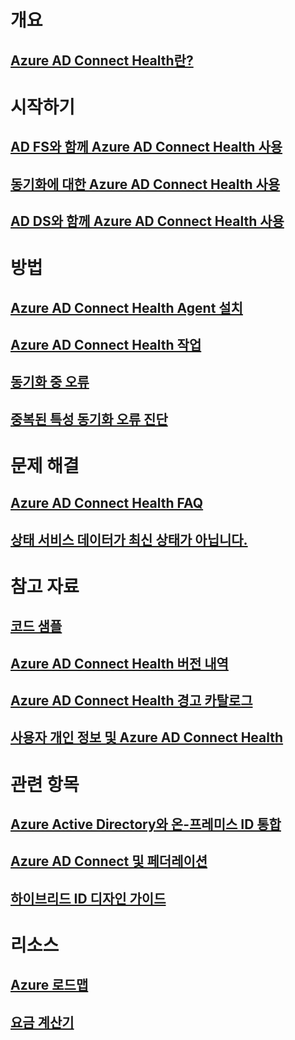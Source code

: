 # 개요
## [Azure AD Connect Health란?](active-directory-aadconnect-health.md)

# 시작하기
## [AD FS와 함께 Azure AD Connect Health 사용](active-directory-aadconnect-health-adfs.md)
## [동기화에 대한 Azure AD Connect Health 사용](active-directory-aadconnect-health-sync.md)
## [AD DS와 함께 Azure AD Connect Health 사용](active-directory-aadconnect-health-adds.md)

# 방법
## [Azure AD Connect Health Agent 설치](active-directory-aadconnect-health-agent-install.md)
## [Azure AD Connect Health 작업](active-directory-aadconnect-health-operations.md)
## [동기화 중 오류](../active-directory-aadconnect-troubleshoot-sync-errors.md)
## [중복된 특성 동기화 오류 진단](active-directory-aadconnect-health-diagnose-sync-errors.md)

# 문제 해결
## [Azure AD Connect Health FAQ](active-directory-aadconnect-health-faq.md)
## [상태 서비스 데이터가 최신 상태가 아닙니다.](active-directory-aadconnect-health-data-freshness.md)

# 참고 자료
## [코드 샘플](https://azure.microsoft.com/resources/samples/?service=active-directory)
## [Azure AD Connect Health 버전 내역](active-directory-aadconnect-health-version-history.md)
## [Azure AD Connect Health 경고 카탈로그](active-directory-aadconnect-health-alert-catalog.md)
## [사용자 개인 정보 및 Azure AD Connect Health](active-directory-aadconnect-health-gdpr.md)

# 관련 항목
## [Azure Active Directory와 온-프레미스 ID 통합](../active-directory-aadconnect.md)
## [Azure AD Connect 및 페더레이션](../active-directory-aadconnectfed-whatis.md)
## [하이브리드 ID 디자인 가이드](../active-directory-hybrid-identity-design-considerations-overview.md)

# 리소스
## [Azure 로드맵](https://azure.microsoft.com/roadmap/?category=security-identity)
## [요금 계산기](https://azure.microsoft.com/pricing/calculator/)

